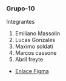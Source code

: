 ### Grupo-10
Integrantes
1. Emiliano Massolin
2. Lucas Gonzales
3. Maximo soldati
4. Marcos cassone
5. Abril freyte
- [Enlace Figma](https://www.figma.com/file/5VBxTRBdii3tGA3QzCEsqV/Untitled?type=design&node-id=0%3A1&t=8zW8f2V6w0aXsPAN-1)
